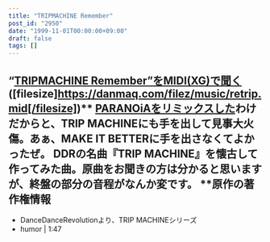 ```yaml
---
title: "TRIPMACHINE Remember"
post_id: "2950"
date: "1999-11-01T00:00:00+09:00"
draft: false
tags: []
---
```



## “[TRIPMACHINE Remember”をMIDI(XG)で聞く](/filez/music/retrip.mid) ([filesize]https://danmaq.com/filez/music/retrip.mid[/filesize])** [PARANOiAをリミックスした](/2942)わけだからと、TRIP MACHINEにも手を出して見事大火傷。あぁ、MAKE IT BETTERに手を出さなくてよかったぜ。 DDRの名曲『TRIP MACHINE』を懐古して作ってみた曲。原曲をお聞きの方は分かると思いますが、終盤の部分の音程がなんか変です。  **原作の著作権情報

  * DanceDanceRevolutionより、TRIP MACHINEシリーズ
  * humor | 1:47

